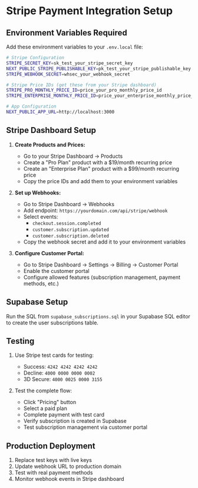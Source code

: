 # Stripe Payment Integration Setup

## Environment Variables Required

Add these environment variables to your `.env.local` file:

```bash
# Stripe Configuration
STRIPE_SECRET_KEY=sk_test_your_stripe_secret_key
NEXT_PUBLIC_STRIPE_PUBLISHABLE_KEY=pk_test_your_stripe_publishable_key
STRIPE_WEBHOOK_SECRET=whsec_your_webhook_secret

# Stripe Price IDs (get these from your Stripe dashboard)
STRIPE_PRO_MONTHLY_PRICE_ID=price_your_pro_monthly_price_id
STRIPE_ENTERPRISE_MONTHLY_PRICE_ID=price_your_enterprise_monthly_price_id

# App Configuration
NEXT_PUBLIC_APP_URL=http://localhost:3000
```

## Stripe Dashboard Setup

1. **Create Products and Prices:**
   - Go to your Stripe Dashboard → Products
   - Create a "Pro Plan" product with a $19/month recurring price
   - Create an "Enterprise Plan" product with a $99/month recurring price
   - Copy the price IDs and add them to your environment variables

2. **Set up Webhooks:**
   - Go to Stripe Dashboard → Webhooks
   - Add endpoint: `https://yourdomain.com/api/stripe/webhook`
   - Select events:
     - `checkout.session.completed`
     - `customer.subscription.updated`
     - `customer.subscription.deleted`
   - Copy the webhook secret and add it to your environment variables

3. **Configure Customer Portal:**
   - Go to Stripe Dashboard → Settings → Billing → Customer Portal
   - Enable the customer portal
   - Configure allowed features (subscription management, payment methods, etc.)

## Supabase Setup

Run the SQL from `supabase_subscriptions.sql` in your Supabase SQL editor to create the user subscriptions table.

## Testing

1. Use Stripe test cards for testing:
   - Success: `4242 4242 4242 4242`
   - Decline: `4000 0000 0000 0002`
   - 3D Secure: `4000 0025 0000 3155`

2. Test the complete flow:
   - Click "Pricing" button
   - Select a paid plan
   - Complete payment with test card
   - Verify subscription is created in Supabase
   - Test subscription management via customer portal

## Production Deployment

1. Replace test keys with live keys
2. Update webhook URL to production domain
3. Test with real payment methods
4. Monitor webhook events in Stripe dashboard
